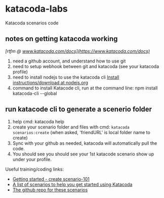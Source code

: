 # katacoda-labs
Katacoda scenarios code 


## notes on getting katacoda working

*[rtfm @ www.katacoda.com/docs](https://www.katacoda.com/docs)*

1. need a github account, and understand how to use git
2. need to setup webhook between git and katacoda (see your katacoda profile)
3. need to install nodejs to use the katacoda cli  [Install instructions/download at nodejs.org](nodejs.org)
4. command to install Katacode cli, run at the command line:  npm install katacoda-cli --global

## run katacode cli to generate a scenerio folder 
1. help cmd: katacoda help
2. create your scenario folder and files with cmd:  `katacoda scenarios:create`
    (when asked,  'friendURL' is local folder name to create)
3. Sync with your github as needed, katacoda will automatically pull the code.
4. You should see you should see your 1st katacode scenario show up under your profile.

Useful training/coding links:
* [Getting started - create scenario-101](https://katacoda.com/scenario-examples/scenarios/create-scenario-101)
* [A list of scenarios to help you get started using Katacoda](https://katacoda.com/scenario-examples)
* [The github repo for these scenarios](https://github.com/katacoda/scenario-examples)
